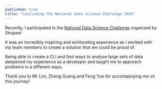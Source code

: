 ```yaml
---
published: true
title: "Concluding the National Data Science Challenge 2019"
---
```


Recently, I participated in the [National Data Science Challenge](https://careers.shopee.sg/ndsc/) organized by Shopee!

It was an incredibly inspiring and exhilarating experience as I worked with my team members to create a solution that 
we could be proud of.

Being able to create a CLI and find ways to analyse large sets of data deepened my experience as a developer and taught
me to approach problems in a different ways. 

Thank you to Mr Lim, Zheng Guang and Feng Yue for accompanying me on this journey!